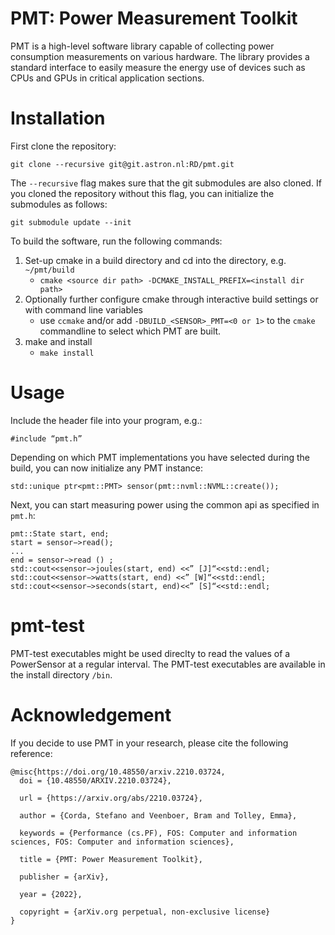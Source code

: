 # PMT: Power Measurement Toolkit
PMT is a high-level software library capable of collecting power consumption measurements on various hardware. The library provides a standard interface to easily measure the energy use of devices such as CPUs and GPUs in critical application sections.

# Installation
First clone the repository:
```
git clone --recursive git@git.astron.nl:RD/pmt.git
```
The `--recursive` flag makes sure that the git submodules are also cloned. If you cloned the repository without this flag, you can initialize the submodules as follows:
```
git submodule update --init
```
To build the software, run the following commands:
1. Set-up cmake in a build directory and cd into the directory, e.g. `~/pmt/build`
     * `cmake <source dir path> -DCMAKE_INSTALL_PREFIX=<install dir path>`
2. Optionally further configure cmake through interactive build settings or with command line variables
     * use `ccmake` and/or add `-DBUILD_<SENSOR>_PMT=<0 or 1>` to the `cmake` commandline to select which PMT are built.
3. make and install
     * `make install`

# Usage
Include the header file into your program, e.g.:
```
#include “pmt.h”
```
Depending on which PMT implementations you have selected during the build, you can now initialize
any PMT instance:
```
std::unique ptr<pmt::PMT> sensor(pmt::nvml::NVML::create());
```
Next, you can start measuring power using the common api as specified in `pmt.h`:
```
pmt::State start, end;
start = sensor−>read();
...
end = sensor−>read () ;
std::cout<<sensor−>joules(start, end) <<” [J]“<<std::endl;
std::cout<<sensor−>watts(start, end) <<” [W]“<<std::endl;
std::cout<<sensor−>seconds(start, end)<<” [S]“<<std::endl;
```

# pmt-test
PMT-test executables might be used direclty to read the values of a PowerSensor at a regular interval. The PMT-test executables are available in the install directory `/bin`.

# Acknowledgement
If you decide to use PMT in your research, please cite the following reference:

```
@misc{https://doi.org/10.48550/arxiv.2210.03724,
  doi = {10.48550/ARXIV.2210.03724},
  
  url = {https://arxiv.org/abs/2210.03724},
  
  author = {Corda, Stefano and Veenboer, Bram and Tolley, Emma},
  
  keywords = {Performance (cs.PF), FOS: Computer and information sciences, FOS: Computer and information sciences},
  
  title = {PMT: Power Measurement Toolkit},
  
  publisher = {arXiv},
  
  year = {2022},
  
  copyright = {arXiv.org perpetual, non-exclusive license}
}
```
